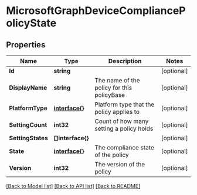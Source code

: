 # MicrosoftGraphDeviceCompliancePolicyState

## Properties

Name | Type | Description | Notes
------------ | ------------- | ------------- | -------------
**Id** | **string** |  | [optional] 
**DisplayName** | **string** | The name of the policy for this policyBase | [optional] 
**PlatformType** | [**interface{}**](.md) | Platform type that the policy applies to | [optional] 
**SettingCount** | **int32** | Count of how many setting a policy holds | [optional] 
**SettingStates** | **[]interface{}** |  | [optional] 
**State** | [**interface{}**](.md) | The compliance state of the policy | [optional] 
**Version** | **int32** | The version of the policy | [optional] 

[[Back to Model list]](../README.md#documentation-for-models) [[Back to API list]](../README.md#documentation-for-api-endpoints) [[Back to README]](../README.md)


